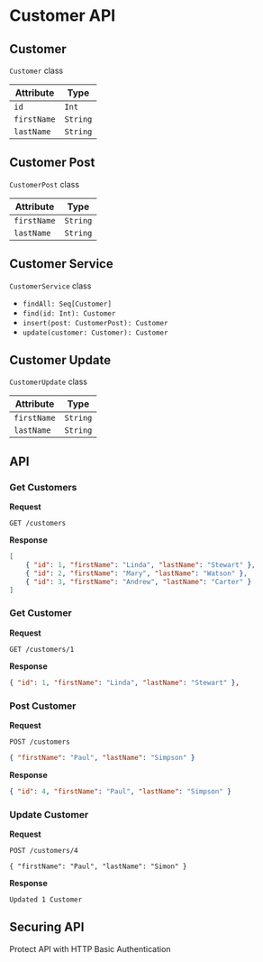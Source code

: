 # Customer API

## Customer

`Customer` class

| Attribute   | Type     |
|-------------|----------|
| `id`        | `Int`    |
| `firstName` | `String` |
| `lastName`  | `String` |

## Customer Post

`CustomerPost` class

| Attribute   | Type     |
|-------------|----------|
| `firstName` | `String` |
| `lastName`  | `String` |

## Customer Service

`CustomerService` class

* `findAll: Seq[Customer]`
* `find(id: Int): Customer`
* `insert(post: CustomerPost): Customer`
* `update(customer: Customer): Customer`

## Customer Update

`CustomerUpdate` class

| Attribute   | Type     |
|-------------|----------|
| `firstName` | `String` |
| `lastName`  | `String` |

## API

### Get Customers

**Request**

`GET /customers`

**Response**

```json
[
    { "id": 1, "firstName": "Linda", "lastName": "Stewart" },
    { "id": 2, "firstName": "Mary", "lastName": "Watson" },
    { "id": 3, "firstName": "Andrew", "lastName": "Carter" }
]
```

### Get Customer

**Request**

`GET /customers/1`

**Response**

```json
{ "id": 1, "firstName": "Linda", "lastName": "Stewart" },
```

### Post Customer

**Request**

`POST /customers`

```json
{ "firstName": "Paul", "lastName": "Simpson" }
```

**Response**

```json 
{ "id": 4, "firstName": "Paul", "lastName": "Simpson" }
```

### Update Customer

**Request**

`POST /customers/4`

```
{ "firstName": "Paul", "lastName": "Simon" }
```

**Response**

```
Updated 1 Customer
```

## Securing API

Protect API with HTTP Basic Authentication
